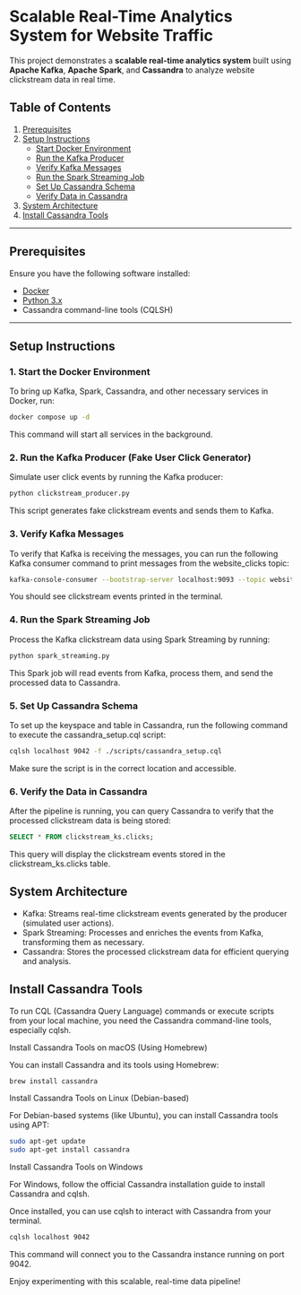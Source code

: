 # Scalable Real-Time Analytics System for Website Traffic

This project demonstrates a **scalable real-time analytics system** built using **Apache Kafka**, **Apache Spark**, and
**Cassandra** to analyze website clickstream data in real time.

## Table of Contents

1. [Prerequisites](#prerequisites)
2. [Setup Instructions](#setup-instructions)
    - [Start Docker Environment](#1-start-the-docker-environment)
    - [Run the Kafka Producer](#2-run-the-kafka-producer-fake-user-click-generator)
    - [Verify Kafka Messages](#3-verify-kafka-messages)
    - [Run the Spark Streaming Job](#4-run-the-spark-streaming-job)
    - [Set Up Cassandra Schema](#5-set-up-cassandra-schema)
    - [Verify Data in Cassandra](#6-verify-the-data-in-cassandra)
3. [System Architecture](#system-architecture)
4. [Install Cassandra Tools](#install-cassandra-tools)

---

## Prerequisites

Ensure you have the following software installed:

- [Docker](https://www.docker.com/)
- [Python 3.x](https://www.python.org/)
- Cassandra command-line tools (CQLSH)

---

## Setup Instructions

### 1. Start the Docker Environment

To bring up Kafka, Spark, Cassandra, and other necessary services in Docker, run:

```bash
docker compose up -d
```

This command will start all services in the background.

### 2. Run the Kafka Producer (Fake User Click Generator)

Simulate user click events by running the Kafka producer:

```bash
python clickstream_producer.py
```

This script generates fake clickstream events and sends them to Kafka.

### 3. Verify Kafka Messages

To verify that Kafka is receiving the messages, you can run the following Kafka consumer command to print messages from
the website_clicks topic:

```bash
kafka-console-consumer --bootstrap-server localhost:9093 --topic website_clicks --from-beginning
```

You should see clickstream events printed in the terminal.

### 4. Run the Spark Streaming Job

Process the Kafka clickstream data using Spark Streaming by running:

```bash
python spark_streaming.py
```

This Spark job will read events from Kafka, process them, and send the processed data to Cassandra.

### 5. Set Up Cassandra Schema

To set up the keyspace and table in Cassandra, run the following command to execute the cassandra_setup.cql script:

```bash
cqlsh localhost 9042 -f ./scripts/cassandra_setup.cql
```

Make sure the script is in the correct location and accessible.

### 6. Verify the Data in Cassandra

After the pipeline is running, you can query Cassandra to verify that the processed clickstream data is being stored:

```SQL
SELECT * FROM clickstream_ks.clicks;
```

This query will display the clickstream events stored in the clickstream_ks.clicks table.

## System Architecture

- Kafka: Streams real-time clickstream events generated by the producer (simulated user actions).
- Spark Streaming: Processes and enriches the events from Kafka, transforming them as necessary.
- Cassandra: Stores the processed clickstream data for efficient querying and analysis.

## Install Cassandra Tools

To run CQL (Cassandra Query Language) commands or execute scripts from your local machine, you need the Cassandra
command-line tools, especially cqlsh.

Install Cassandra Tools on macOS (Using Homebrew)

You can install Cassandra and its tools using Homebrew:

```bash
brew install cassandra
```

Install Cassandra Tools on Linux (Debian-based)

For Debian-based systems (like Ubuntu), you can install Cassandra tools using APT:

```bash
sudo apt-get update
sudo apt-get install cassandra
```

Install Cassandra Tools on Windows

For Windows, follow the official Cassandra installation guide to install Cassandra and cqlsh.

Once installed, you can use cqlsh to interact with Cassandra from your terminal.

```bash
cqlsh localhost 9042
```

This command will connect you to the Cassandra instance running on port 9042.

Enjoy experimenting with this scalable, real-time data pipeline!
